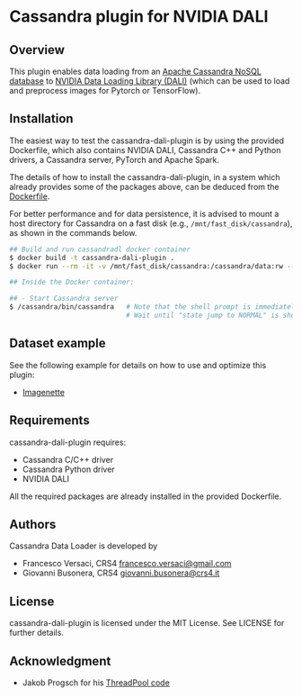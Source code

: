 # Cassandra plugin for NVIDIA DALI

## Overview

This plugin enables data loading from an [Apache Cassandra NoSQL
database](https://cassandra.apache.org) to [NVIDIA Data Loading
Library (DALI)](https://github.com/NVIDIA/DALI) (which can be used to
load and preprocess images for Pytorch or TensorFlow).

## Installation

The easiest way to test the cassandra-dali-plugin is by using the
provided Dockerfile, which also contains NVIDIA DALI, Cassandra C++
and Python drivers, a Cassandra server, PyTorch and Apache Spark.

The details of how to install the cassandra-dali-plugin, in a system
which already provides some of the packages above, can be deduced from
the [Dockerfile](Dockerfile).

For better performance and for data persistence, it is advised to
mount a host directory for Cassandra on a fast disk (e.g.,
`/mnt/fast_disk/cassandra`), as shown in the commands below.

```bash
## Build and run cassandradl docker container
$ docker build -t cassandra-dali-plugin .
$ docker run --rm -it -v /mnt/fast_disk/cassandra:/cassandra/data:rw --cap-add=sys_nice cassandra-dali-plugin

## Inside the Docker container:

## - Start Cassandra server
$ /cassandra/bin/cassandra   # Note that the shell prompt is immediately returned
                             # Wait until "state jump to NORMAL" is shown (about 1 minute)
```

## Dataset example

See the following example for details on how to use and optimize this
plugin:
- [Imagenette](examples/imagenette/)

## Requirements

cassandra-dali-plugin requires:
- Cassandra C/C++ driver
- Cassandra Python driver
- NVIDIA DALI

All the required packages are already installed in the provided
Dockerfile.

## Authors

Cassandra Data Loader is developed by
  * Francesco Versaci, CRS4 <francesco.versaci@gmail.com>
  * Giovanni Busonera, CRS4 <giovanni.busonera@crs4.it>

## License

cassandra-dali-plugin is licensed under the MIT License.  See LICENSE
for further details.

## Acknowledgment

- Jakob Progsch for his [ThreadPool code](https://github.com/progschj/ThreadPool)
